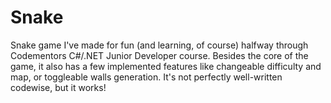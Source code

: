 # Snake
Snake game I've made for fun (and learning, of course) halfway through Codementors C#/.NET Junior Developer course. Besides the core of the game, it also has a few implemented features like changeable difficulty and map, or toggleable walls generation. It's not perfectly well-written codewise, but it works!
